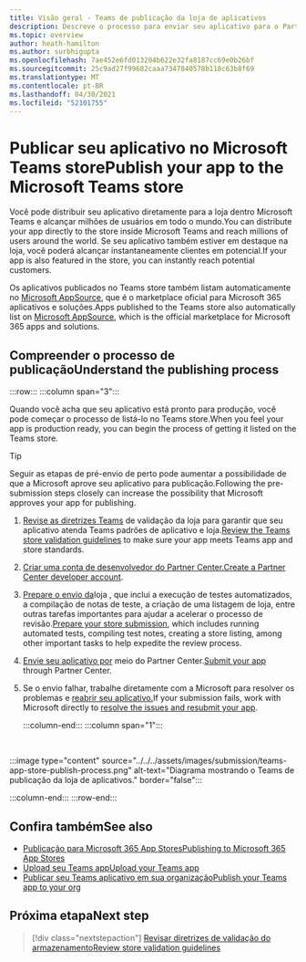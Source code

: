 ```yaml
---
title: Visão geral - Teams de publicação da loja de aplicativos
description: Descreve o processo para enviar seu aplicativo para o Partner Center e publicá-lo no Microsoft Teams store (e AppSource).
ms.topic: overview
author: heath-hamilton
ms.author: surbhigupta
ms.openlocfilehash: 7ae452e6fd013204b622e32fa8187cc69e0b26bf
ms.sourcegitcommit: 25c9ad27f99682caaa7347840578b118c63b8f69
ms.translationtype: MT
ms.contentlocale: pt-BR
ms.lasthandoff: 04/30/2021
ms.locfileid: "52101755"
---
```

# <a name="publish-your-app-to-the-microsoft-teams-store"></a><span data-ttu-id="a9227-103">Publicar seu aplicativo no Microsoft Teams store</span><span class="sxs-lookup"><span data-stu-id="a9227-103">Publish your app to the Microsoft Teams store</span></span>

<span data-ttu-id="a9227-104">Você pode distribuir seu aplicativo diretamente para a loja dentro Microsoft Teams e alcançar milhões de usuários em todo o mundo.</span><span class="sxs-lookup"><span data-stu-id="a9227-104">You can distribute your app directly to the store inside Microsoft Teams and reach millions of users around the world.</span></span> <span data-ttu-id="a9227-105">Se seu aplicativo também estiver em destaque na loja, você poderá alcançar instantaneamente clientes em potencial.</span><span class="sxs-lookup"><span data-stu-id="a9227-105">If your app is also featured in the store, you can instantly reach potential customers.</span></span>

<span data-ttu-id="a9227-106">Os aplicativos publicados no Teams store também listam automaticamente no [Microsoft AppSource](https://appsource.microsoft.com), que é o marketplace oficial para Microsoft 365 aplicativos e soluções.</span><span class="sxs-lookup"><span data-stu-id="a9227-106">Apps published to the Teams store also automatically list on [Microsoft AppSource](https://appsource.microsoft.com), which is the official marketplace for Microsoft 365 apps and solutions.</span></span>

## <a name="understand-the-publishing-process"></a><span data-ttu-id="a9227-107">Compreender o processo de publicação</span><span class="sxs-lookup"><span data-stu-id="a9227-107">Understand the publishing process</span></span>

:::row:::
   :::column span="3":::

<span data-ttu-id="a9227-108">Quando você acha que seu aplicativo está pronto para produção, você pode começar o processo de listá-lo no Teams store.</span><span class="sxs-lookup"><span data-stu-id="a9227-108">When you feel your app is production ready, you can begin the process of getting it listed on the Teams store.</span></span>

> [!TIP]
> <span data-ttu-id="a9227-109">Seguir as etapas de pré-envio de perto pode aumentar a possibilidade de que a Microsoft aprove seu aplicativo para publicação.</span><span class="sxs-lookup"><span data-stu-id="a9227-109">Following the pre-submission steps closely can increase the possibility that Microsoft approves your app for publishing.</span></span>

1. <span data-ttu-id="a9227-110">[Revise as diretrizes Teams](~/concepts/deploy-and-publish/appsource/prepare/teams-store-validation-guidelines.md) de validação da loja para garantir que seu aplicativo atenda Teams padrões de aplicativo e loja.</span><span class="sxs-lookup"><span data-stu-id="a9227-110">[Review the Teams store validation guidelines](~/concepts/deploy-and-publish/appsource/prepare/teams-store-validation-guidelines.md) to make sure your app meets Teams app and store standards.</span></span>
1. <span data-ttu-id="a9227-111">[Criar uma conta de desenvolvedor do Partner Center.](~/concepts/deploy-and-publish/appsource/prepare/create-partner-center-dev-account.md)</span><span class="sxs-lookup"><span data-stu-id="a9227-111">[Create a Partner Center developer account](~/concepts/deploy-and-publish/appsource/prepare/create-partner-center-dev-account.md).</span></span>
1. <span data-ttu-id="a9227-112">[Prepare o envio da](~/concepts/deploy-and-publish/appsource/prepare/submission-checklist.md)loja , que inclui a execução de testes automatizados, a compilação de notas de teste, a criação de uma listagem de loja, entre outras tarefas importantes para ajudar a acelerar o processo de revisão.</span><span class="sxs-lookup"><span data-stu-id="a9227-112">[Prepare your store submission](~/concepts/deploy-and-publish/appsource/prepare/submission-checklist.md), which includes running automated tests, compiling test notes, creating a store listing, among other important tasks to help expedite the review process.</span></span>
1. <span data-ttu-id="a9227-113">[Envie seu aplicativo por](https://docs.microsoft.com/office/dev/store/add-in-submission-guide) meio do Partner Center.</span><span class="sxs-lookup"><span data-stu-id="a9227-113">[Submit your app](https://docs.microsoft.com/office/dev/store/add-in-submission-guide) through Partner Center.</span></span>
1. <span data-ttu-id="a9227-114">Se o envio falhar, trabalhe diretamente com a Microsoft para resolver os problemas e [reabrir seu aplicativo.](~/concepts/deploy-and-publish/appsource/resolve-submission-issues.md)</span><span class="sxs-lookup"><span data-stu-id="a9227-114">If your submission fails, work with Microsoft directly to [resolve the issues and resubmit your app](~/concepts/deploy-and-publish/appsource/resolve-submission-issues.md).</span></span>

   :::column-end:::
   :::column span="1":::

<br>

:::image type="content" source="../../../assets/images/submission/teams-app-store-publish-process.png" alt-text="Diagrama mostrando o Teams de publicação da loja de aplicativos." border="false":::

   :::column-end:::
:::row-end:::

## <a name="see-also"></a><span data-ttu-id="a9227-116">Confira também</span><span class="sxs-lookup"><span data-stu-id="a9227-116">See also</span></span>

* [<span data-ttu-id="a9227-117">Publicação para Microsoft 365 App Stores</span><span class="sxs-lookup"><span data-stu-id="a9227-117">Publishing to Microsoft 365 App Stores</span></span>](https://docs.microsoft.com/office/dev/store/)
* [<span data-ttu-id="a9227-118">Upload seu Teams app</span><span class="sxs-lookup"><span data-stu-id="a9227-118">Upload your Teams app</span></span>](~/concepts/deploy-and-publish/apps-upload.md)
* [<span data-ttu-id="a9227-119">Publicar seu Teams aplicativo em sua organização</span><span class="sxs-lookup"><span data-stu-id="a9227-119">Publish your Teams app to your org</span></span>](/MicrosoftTeams/tenant-apps-catalog-teams?toc=/microsoftteams/platform/toc.json&bc=/MicrosoftTeams/breadcrumb/toc.json)

## <a name="next-step"></a><span data-ttu-id="a9227-120">Próxima etapa</span><span class="sxs-lookup"><span data-stu-id="a9227-120">Next step</span></span>

> [!div class="nextstepaction"]
> [<span data-ttu-id="a9227-121">Revisar diretrizes de validação do armazenamento</span><span class="sxs-lookup"><span data-stu-id="a9227-121">Review store validation guidelines</span></span>](~/concepts/deploy-and-publish/appsource/prepare/teams-store-validation-guidelines.md)
